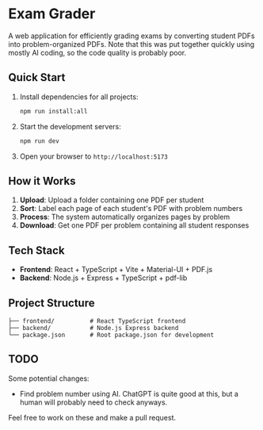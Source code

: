 # Exam Grader

A web application for efficiently grading exams by converting student PDFs into problem-organized PDFs. Note that this was put together quickly using mostly AI coding, so the code quality is probably poor.

## Quick Start

1. Install dependencies for all projects:
   ```bash
   npm run install:all
   ```

2. Start the development servers:
   ```bash
   npm run dev
   ```

3. Open your browser to `http://localhost:5173`

## How it Works

1. **Upload**: Upload a folder containing one PDF per student
2. **Sort**: Label each page of each student's PDF with problem numbers
3. **Process**: The system automatically organizes pages by problem
4. **Download**: Get one PDF per problem containing all student responses

## Tech Stack

- **Frontend**: React + TypeScript + Vite + Material-UI + PDF.js
- **Backend**: Node.js + Express + TypeScript + pdf-lib

## Project Structure

```
├── frontend/          # React TypeScript frontend
├── backend/           # Node.js Express backend
└── package.json       # Root package.json for development
```

## TODO
Some potential changes:
- Find problem number using AI. ChatGPT is quite good at this, but a human will probably need to check anyways.

Feel free to work on these and make a pull request.

## 
